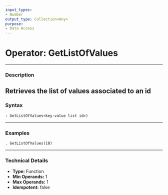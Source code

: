 ```yaml
---
input_types:
- Number
output_type: Collection<Any>
purpose:
- Data Access
---
```

# Operator: GetListOfValues
---
### **Description**
Retrieves the list of values associated to an id
---
### **Syntax**
```
: GetListOfValues<key-value list id>)
```
---
### **Examples**
```
. GetListOfValues(10)
```
---
### **Technical Details**
- **Type:** Function
- **Min Operands:** 1
- **Max Operands:** 1
- **Idempotent:** false